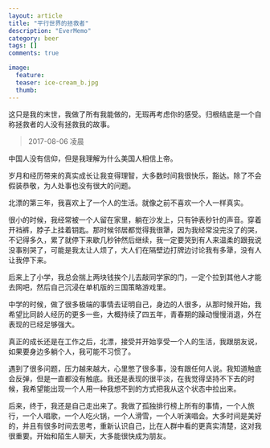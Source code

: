```yaml
---
layout: article
title: "平行世界的拯救者"
description: "EverMemo"
category: beer
tags: []
comments: true

image:
  feature:
  teaser: ice-cream_b.jpg
  thumb:
---
```

这只是我的末世，我做了所有我能做的，无瑕再考虑你的感受。归根结底是一个自称拯救者的人没有拯救我的故事。  
> 2017-08-06 凌晨

中国人没有信仰，但是我理解为什么美国人相信上帝。  

岁月和经历带来的真实成长让我变得理智，大多数时间我很快乐，豁达。除了不会假装恭敬，为人处事也没有很大的问题。  

北漂的第三年，我喜欢上了一个人的生活。就像之前不喜欢一个人一样真实。    

很小的时候，我经常被一个人留在家里，躺在沙发上，只有钟表秒针的声音。穿着开裆裤，脖子上挂着钥匙。那时候邻居都觉得我很犟，因为我经常没完没了的哭，不记得多久，累了就停下来歇几秒钟然后继续，我一定要哭到有人来温柔的跟我说没事别哭了，可能是我太让人烦了，大人们在隔壁边打牌边讨论我有多犟，没有人让我停下来。    

后来上了小学，我总会揣上两块钱挨个儿去敲同学家的门，一定个拉到其他人才能去网吧，然后自己沉浸在单机版的三国策略游戏里。  

中学的时候，做了很多极端的事情去证明自己，身边的人很多，从那时候开始，我希望比同龄人经历的更多一些，大概持续了四五年，青春期的躁动慢慢消退，外在表现的已经足够强大。  

真正的成长还是在工作之后，北漂，接受并开始享受一个人的生活，我跟朋友说，如果要身边多躺个人，我可能不习惯了。

遇到了很多问题，压力越来越大，心里憋了很多事，没有跟任何人说。我知道触底会反弹，但是一直都没有触底。我还是表现的很平淡，在我觉得坚持不下去的时候，我希望能出现一个人用一种我想不到的方式把我从这个状态中拉出来。  

后来，终于，我还是自己走出来了。我做了孤独排行榜上所有的事情，一个人旅行，一个人唱歌，一个人吃火锅，一个人滑雪，一个人听演唱会。大多时间是美好的，并且有很多时间去思考，重新认识自己，比在人群中看的更真实清楚，这对我很重要。开始和陌生人聊天，大多能很快成为朋友。
